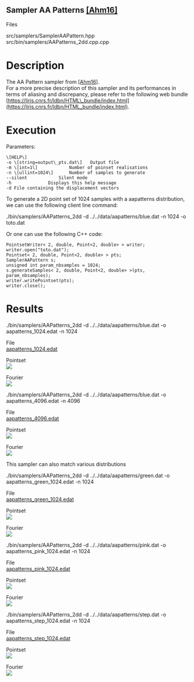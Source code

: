 Sampler AA Patterns [\[Ahm16\]](http://abdallagafar.com/abdalla/wp-content/uploads/2017/03/Sampling-with-AA-Patterns.pdf)
-------------------------------------------------------------------------------------------------------------------------

Files

src/samplers/SamplerAAPattern.hpp  
src/bin/samplers/AAPatterns\_2dd.cpp.cpp

Description
===========

The AA Pattern sampler from [\[Ahm16\]](http://abdallagafar.com/abdalla/wp-content/uploads/2017/03/Sampling-with-AA-Patterns.pdf).  
For a more precise description of this sampler and its performances in terms of aliasing and discrepancy, please refer to the following web bundle [https://liris.cnrs.fr/ldbn/HTML\_bundle/index.html](https://liris.cnrs.fr/ldbn/HTML_bundle/index.html).

Execution
=========

Parameters:  

	\[HELP\]
	-o \[string=output\_pts.dat\]	Output file
	-m \[int=1\]			Number of poinset realisations
	-n \[ullint=1024\]		Number of samples to generate
	--silent 			Silent mode
	-h 				Displays this help message
	-d File containing the displacement vectors 

To generate a 2D point set of 1024 samples with a aapatterns distribution, we can use the following client line command:

 ./bin/samplers/AAPatterns\_2dd -d ../../data/aapatterns/blue.dat -n 1024 -o toto.dat 

Or one can use the following C++ code:

    
    PointsetWriter< 2, double, Point<2, double> > writer;
    writer.open("toto.dat");
    Pointset< 2, double, Point<2, double> > pts;
    SamplerAAPattern s;
    unsigned int param_nbsamples = 1024;
    s.generateSamples< 2, double, Point<2, double> >(pts, param_nbsamples);
    writer.writePointset(pts);
    writer.close();
    			

Results
=======

 ./bin/samplers/AAPatterns\_2dd -d ../../data/aapatterns/blue.dat -o aapatterns\_1024.edat -n 1024 

File  
[aapatterns\_1024.edat](data/aapatterns/aapatterns_1024.edat)

Pointset  
[![](data/aapatterns/aapatterns_1024.png)](data/aapatterns/aapatterns_1024.png)

Fourier  
[![](data/aapatterns/aapatterns_1024_fourier.png)](data/aapatterns/aapatterns_1024_fourier.png)

 ./bin/samplers/AAPatterns\_2dd -d ../../data/aapatterns/blue.dat -o aapatterns\_4096.edat -n 4096 

File  
[aapatterns\_4096.edat](data/aapatterns/aapatterns_4096.edat)

Pointset  
[![](data/aapatterns/aapatterns_4096.png)](data/aapatterns/aapatterns_4096.png)

Fourier  
[![](data/aapatterns/aapatterns_4096_fourier.png)](data/aapatterns/aapatterns_4096_fourier.png)

This sampler can also match various distributions

 ./bin/samplers/AAPatterns\_2dd -d ../../data/aapatterns/green.dat -o aapatterns\_green\_1024.edat -n 1024 

File  
[aapatterns\_green\_1024.edat](data/aapatterns_green/aapatterns_green_1024.edat)

Pointset  
[![](data/aapatterns_green/aapatterns_green_1024.png)](data/aapatterns_green/aapatterns_green_1024.png)

Fourier  
[![](data/aapatterns_green/aapatterns_green_1024_fourier.png)](data/aapatterns_green/aapatterns_green_1024_fourier.png)

 ./bin/samplers/AAPatterns\_2dd -d ../../data/aapatterns/pink.dat -o aapatterns\_pink\_1024.edat -n 1024 

File  
[aapatterns\_pink\_1024.edat](data/aapatterns_pink/aapatterns_pink_1024.edat)

Pointset  
[![](data/aapatterns_pink/aapatterns_pink_1024.png)](data/aapatterns_pink/aapatterns_pink_1024.png)

Fourier  
[![](data/aapatterns_pink/aapatterns_pink_1024_fourier.png)](data/aapatterns_pink/aapatterns_pink_1024_fourier.png)

 ./bin/samplers/AAPatterns\_2dd -d ../../data/aapatterns/step.dat -o aapatterns\_step\_1024.edat -n 1024 

File  
[aapatterns\_step\_1024.edat](data/aapatterns_step/aapatterns_step_1024.edat)

Pointset  
[![](data/aapatterns_step/aapatterns_step_1024.png)](data/aapatterns_step/aapatterns_step_1024.png)

Fourier  
[![](data/aapatterns_step/aapatterns_step_1024_fourier.png)](data/aapatterns_step/aapatterns_step_1024_fourier.png)